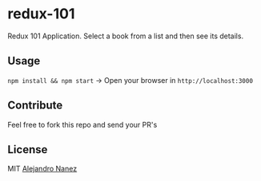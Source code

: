 # redux-101
Redux 101 Application. Select a book from a list and then see its details.

## Usage
`npm install && npm start` -> Open your browser in `http://localhost:3000`

## Contribute
Feel free to fork this repo and send your PR's

## License
MIT [Alejandro Nanez](https://github.com/alejandronanez)
